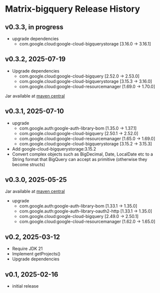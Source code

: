# Matrix-bigquery Release History

## v0.3.3, in progress
- upgrade dependencies
  - com.google.cloud:google-cloud-bigquerystorage [3.16.0 -> 3.16.1]

## v0.3.2, 2025-07-19
- Upgrade dependencies
  - com.google.cloud:google-cloud-bigquery [2.52.0 -> 2.53.0]
  - com.google.cloud:google-cloud-bigquerystorage [3.15.3 -> 3.16.0]
  - com.google.cloud:google-cloud-resourcemanager [1.69.0 -> 1.70.0]

Jar available at [maven central](https://repo1.maven.org/maven2/se/alipsa/matrix/matrix-bigquery/0.3.2/matrix-bigquery-0.3.2.jar)

## v0.3.1, 2025-07-10
- upgrade
  - com.google.auth:google-auth-library-bom [1.35.0 -> 1.37.1]
  - com.google.cloud:google-cloud-bigquery [2.50.1 -> 2.52.0]
  - com.google.cloud:google-cloud-resourcemanager [1.65.0 -> 1.69.0]
  -  com.google.cloud:google-cloud-bigquerystorage [3.15.2 -> 3.15.3]
- Add google-cloud-bigquerystorage:3.15.2
- Convert complex objects such as BigDecimal, Date, LocalDate etc to a String format
  that BigQuery can accept as primitive (otherwise they become structs)


## v0.3.0, 2025-05-25
Jar available at [maven central](https://repo1.maven.org/maven2/se/alipsa/matrix/matrix-bigquery/0.3/matrix-bigquery-0.3.jar)
- upgrade 
  - com.google.auth:google-auth-library-bom [1.33.1 -> 1.35.0]
  - com.google.auth:google-auth-library-oauth2-http [1.33.1 -> 1.35.0]
  - com.google.cloud:google-cloud-bigquery [2.49.0 -> 2.50.1]
  - com.google.cloud:google-cloud-resourcemanager [1.62.0 -> 1.65.0]

## v0.2, 2025-03-12
- Require JDK 21
- Implement getProjects()
- Upgrade dependencies

## v0.1, 2025-02-16
- initial release
